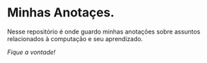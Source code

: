 # Minhas Anotaçes.

Nesse repositório é onde guardo minhas anotações sobre assuntos relacionados à computação e seu aprendizado.

*Fique a vontade!*
